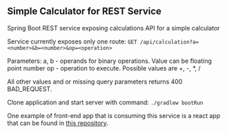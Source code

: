 ## Simple Calculator for REST Service

Spring Boot REST service exposing calculations API for a simple calculator <br>

Service currently exposes only one route: `GET /api/calculation?a=<number>&b=<number>&op=<operation>` <br>

Parameters:
a, b - operands for binary operations. Value can be floating point number
op - operation to execute. Possible values are +, -, *, /

All other values and or missing query parameters returns 400 BAD_REQUEST.

Clone application and start server with command: `./gradlew bootRun`

One example of front-end app that is consuming this service is a react app that can be found in [this repository](https://github.com/creationspirit/simple-calculator-react-app).
